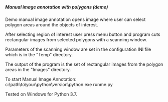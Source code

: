 ##### Manual image annotation with polygons (demo)

Demo manual image annotation opens image
where user can select polygon areas
around the objects of interest.

After selecting region of interest
user press menu button and
program cuts rectangular images from selected polygons
with a scanning window.

Parameters of the scanning window are set in the
configuration INI file which is in the "Temp"
directory.

The output of the program is the set of rectangular
images from the polygon areas in the "Images"
directory.

To start Manual Image Annotation:
c:\path\to\your\python\version\python.exe runme.py

Tested on Windows for Python 3.7.

